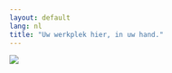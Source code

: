 ```yaml
---
layout: default
lang: nl
title: "Uw werkplek hier, in uw hand."
---
```


<img src="Images/earth.png" />




